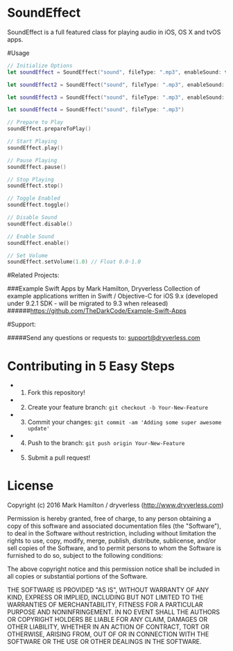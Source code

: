 # SoundEffect
SoundEffect is a full featured class for playing audio in iOS, OS X and tvOS apps.

#Usage

```swift
// Initialize Options
let soundEffect = SoundEffect("sound", fileType: ".mp3", enableSound: true, enableLooping: true, defaultVolume: 0.5)

let soundEffect2 = SoundEffect("sound", fileType: ".mp3", enableSound: true, enableLooping: true, loopTotal: 20, defaultVolume: 1.0)

let soundEffect3 = SoundEffect("sound", fileType: ".mp3", enableSound: true, enableLooping: false)

let soundEffect4 = SoundEffect("sound", fileType: ".mp3")

// Prepare to Play
soundEffect.prepareToPlay()

// Start Playing
soundEffect.play()

// Pause Playing
soundEffect.pause()

// Stop Playing
soundEffect.stop()

// Toggle Enabled
soundEffect.toggle()

// Disable Sound
soundEffect.disable()

// Enable Sound
soundEffect.enable()

// Set Volume
soundEffect.setVolume(1.0) // Float 0.0-1.0

```

#Related Projects:

###Example Swift Apps by Mark Hamilton, Dryverless
Collection of example applications written in Swift / Objective-C for iOS 9.x (developed under 9.2.1 SDK - will be migrated to 9.3 when released)
######https://github.com/TheDarkCode/Example-Swift-Apps

#Support:

#####Send any questions or requests to: support@dryverless.com

# Contributing in 5 Easy Steps

  - 1) Fork this repository!
  - 2) Create your feature branch: ```git checkout -b Your-New-Feature```
  - 3) Commit your changes: ```git commit -am 'Adding some super awesome update'```
  - 4) Push to the branch: ```git push origin Your-New-Feature```
  - 5) Submit a pull request!

# License
Copyright (c) 2016 Mark Hamilton / dryverless (http://www.dryverless.com)

Permission is hereby granted, free of charge, to any person obtaining a copy
of this software and associated documentation files (the "Software"), to deal
in the Software without restriction, including without limitation the rights
to use, copy, modify, merge, publish, distribute, sublicense, and/or sell
copies of the Software, and to permit persons to whom the Software is
furnished to do so, subject to the following conditions:

The above copyright notice and this permission notice shall be included in all
copies or substantial portions of the Software.

THE SOFTWARE IS PROVIDED "AS IS", WITHOUT WARRANTY OF ANY KIND, EXPRESS OR
IMPLIED, INCLUDING BUT NOT LIMITED TO THE WARRANTIES OF MERCHANTABILITY,
FITNESS FOR A PARTICULAR PURPOSE AND NONINFRINGEMENT. IN NO EVENT SHALL THE
AUTHORS OR COPYRIGHT HOLDERS BE LIABLE FOR ANY CLAIM, DAMAGES OR OTHER
LIABILITY, WHETHER IN AN ACTION OF CONTRACT, TORT OR OTHERWISE, ARISING FROM,
OUT OF OR IN CONNECTION WITH THE SOFTWARE OR THE USE OR OTHER DEALINGS IN THE
SOFTWARE.
